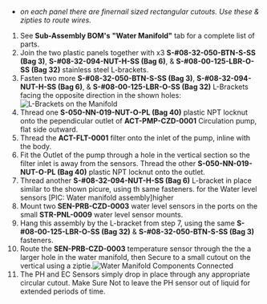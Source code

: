 
* *on each panel there are finernail sized rectangular cutouts. Use these & zipties to route wires.*
1. See **Sub-Assembly BOM's** **"Water Manifold"** tab for a complete list of parts.
2. Join the two plastic panels together with x3 **S-#08-32-050-BTN-S-SS (Bag 3)**, **S-#08-32-094-NUT-H-SS (Bag 6)**, & **S-#08-00-125-LBR-O-SS (Bag 32)** stainless steel L-brackets.
3. Fasten two more **S-#08-32-050-BTN-S-SS (Bag 3)**, **S-#08-32-094-NUT-H-SS (Bag 6)**, & **S-#08-00-125-LBR-O-SS (Bag 32)** L-Brackets facing the opposite direction in the shown holes: ![L-Brackets on the Manifold](Photos/Water_Manifold/water_manifold_plates.jpg)
4. Thread one **S-050-NN-019-NUT-O-PL (Bag 40)** plastic NPT locknut onto the pependicular outlet of **ACT-PMP-CZD-0001** Circulation pump, flat side outward.
5. Thread the **ACT-FLT-0001** filter onto the inlet of the pump, inline with the body.
6. Fit the Outlet of the pump through a hole in the vertical section so the filter inlet is away from the sensors. Thread the other **S-050-NN-019-NUT-O-PL (Bag 40)** plastic NPT locknut onto the outlet.
7. Thread another **S-#08-32-094-NUT-H-SS (Bag 6)** L-bracket in place similar to the shown picure, using th same fasteners. for the Water level sensors [PIC: Water manifold assembly]higher
8. Mount two **SEN-PRB-CZD-0003** water level sensors in the ports on the small **STR-PNL-0009** water level sensor mounts.
9. Hang this assembly by the L-bracket from step 7, using the same **S-#08-00-125-LBR-O-SS (Bag 32)** & **S-#08-32-050-BTN-S-SS (Bag 3)** fasteners.
10. Route the **SEN-PRB-CZD-0003** temperature sensor through the the a larger hole in the water manifold, then Secure to a small cutout on the vertical using a ziptie.![Water Manifold Components Connected](Photos/Water_Manifold/water_manifold_assembled.jpg)
11. The PH and EC Sensors simply drop in place through any appropriate circular cutout. Make Sure Not to leave the PH sensor out of liquid for extended periods of time.

